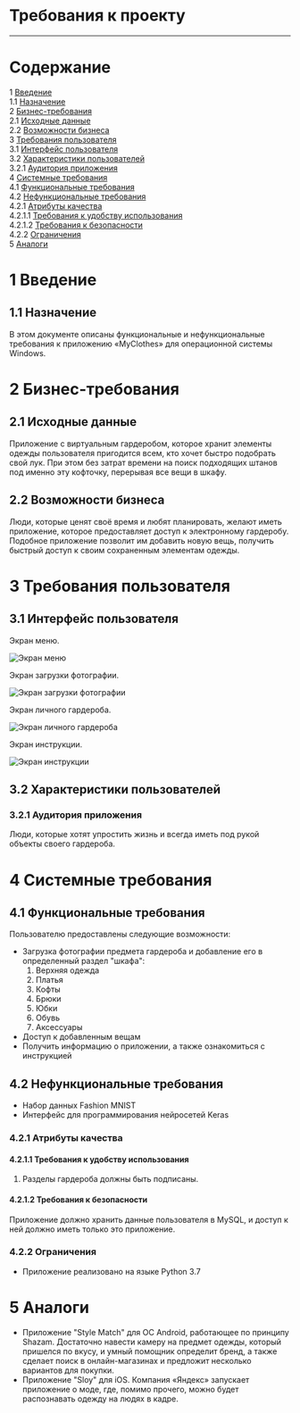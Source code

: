 # Требования к проекту
---

# Содержание
1 [Введение](#intro)  
1.1 [Назначение](#appointment)  
2 [Бизнес-требования](#business_requirements)  
2.1 [Исходные данные](#initial_data)  
2.2 [Возможности бизнеса](#business_opportunities)    
3 [Требования пользователя](#user_requirements)  
3.1 [Интерфейс пользователя](#user_interface)  
3.2 [Характеристики пользователей](#user_specifications)  
3.2.1 [Аудитория приложения](#application_audience)    
4 [Системные требования](#system_requirements)  
4.1 [Функциональные требования](#functional_requirements)  
4.2 [Нефункциональные требования](#non-functional_requirements)  
4.2.1 [Атрибуты качества](#quality_attributes)  
4.2.1.1 [Требования к удобству использования](#requirements_for_ease_of_use)  
4.2.1.2 [Требования к безопасности](#security_requirements)  
4.2.2 [Ограничения](#restrictions)  
5 [Аналоги](#analogues)

<a name="intro"/>

# 1 Введение

<a name="appointment"/>

## 1.1 Назначение
В этом документе описаны функциональные и нефункциональные требования к приложению «MyClothes» для операционной системы Windows.

<a name="business_requirements"/>

# 2 Бизнес-требования

<a name="initial_data"/>

## 2.1 Исходные данные
Приложение с виртуальным гардеробом, которое хранит элементы одежды пользователя пригодится всем, кто хочет быстро подобрать свой лук. При этом без затрат времени на поиск подходящих штанов под именно эту кофточку, перерывая все вещи в шкафу.

<a name="business_opportunities"/>

## 2.2 Возможности бизнеса
Люди, которые ценят своё время и любят планировать, желают иметь приложение, которое предоставляет доступ к электронному гардеробу. Подобное приложение позволит им добавить новую вещь, получить быстрый доступ к своим сохраненным элементам одежды.

<a name="user_requirements"/>

# 3 Требования пользователя

<a name="user_interface"/>

## 3.1 Интерфейс пользователя  

Экран меню.

![Экран меню](https://github.com/widbnudb/MyClothes/blob/master/Images/New%20Mockup%201.png)

Экран загрузки фотографии.

![Экран загрузки фотографии](https://github.com/widbnudb/MyClothes/blob/master/Images/New%20Mockup%202_edit.png)
 
Экран личного гардероба.

![Экран личного гардероба](https://github.com/widbnudb/MyClothes/blob/master/Images/New%20Mockup%203.png)
  
Экран инструкции. 

![Экран инструкции](https://github.com/widbnudb/MyClothes/blob/master/Images/New%20Mockup%204.png)


<a name="user_specifications"/>

## 3.2 Характеристики пользователей

<a name="application_audience"/>

### 3.2.1 Аудитория приложения

Люди, которые хотят упростить жизнь и всегда иметь под рукой объекты своего гардероба.

<a name="system_requirements"/>

# 4 Системные требования

<a name="functional_requirements"/>

## 4.1 Функциональные требования

Пользователю предоставлены следующие возможности:
- Загрузка фотографии предмета гардероба и добавление его в определенный раздел "шкафа":
  1. Верхняя одежда
  2. Платья
  3. Кофты
  4. Брюки
  5. Юбки
  6. Обувь
  7. Аксессуары
- Доступ к добавленным вещам
- Получить информацию о приложении, а также ознакомиться с инструкцией

<a name="non-functional_requirements"/>

## 4.2 Нефункциональные требования
* Набор данных Fashion MNIST
* Интерфейс для программирования нейросетей Keras

<a name="quality_attributes"/>

### 4.2.1 Атрибуты качества

<a name="requirements_for_ease_of_use"/>

#### 4.2.1.1 Требования к удобству использования
1. Разделы гардероба должны быть подписаны.

<a name="security_requirements"/>

#### 4.2.1.2 Требования к безопасности
Приложение должно хранить данные пользователя в MySQL, и доступ к ней должно иметь только это приложение.

<a name="restrictions"/>

### 4.2.2 Ограничения
* Приложение реализовано на языке Python 3.7

<a name="analogues"/>

# 5 Аналоги
- Приложение "Style Match" для ОС Android, работающее по принципу Shazam. Достаточно навести камеру на предмет одежды, который пришелся по вкусу, и умный помощник определит бренд, а также сделает поиск в онлайн-магазинах и предложит несколько вариантов для покупки.
- Приложение "Sloy" для iOS. Компания «Яндекс» запускает приложение о моде, где, помимо прочего, можно будет распознавать одежду на людях в кадре.
